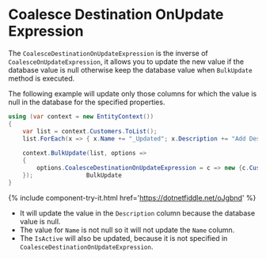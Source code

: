 # Coalesce Destination OnUpdate Expression

The `CoalesceDestinationOnUpdateExpression` is the inverse of `CoalesceOnUpdateExpression`, it allows you to update the new value if the database value is null otherwise keep the database value when `BulkUpdate` method is executed.

The following example will update only those columns for which the value is null in the database for the specified properties.

```csharp
using (var context = new EntityContext())
{
    var list = context.Customers.ToList();
    list.ForEach(x => { x.Name += "_Updated"; x.Description += "Add Description"; x.IsActive = false; });
			
    context.BulkUpdate(list, options => 
    {
        options.CoalesceDestinationOnUpdateExpression = c => new {c.CustomerID, c.Name, c.Description};
    });				  BulkUpdate
}
```

{% include component-try-it.html href='https://dotnetfiddle.net/oJgbnd' %}

 - It will update the value in the `Description` column because the database value is null.
 - The value for `Name` is not null so it will not update the `Name` column.
 - The `IsActive` will also be updated, because it is not specified in `CoalesceDestinationOnUpdateExpression`.
